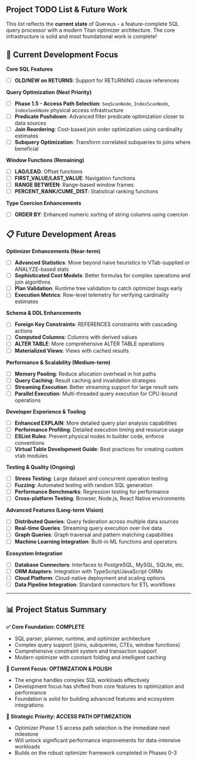 ## Project TODO List & Future Work

This list reflects the **current state** of Quereus - a feature-complete SQL query processor with a modern Titan optimizer architecture. The core infrastructure is solid and most foundational work is complete!

## 🔄 Current Development Focus

**Core SQL Features**
- [ ] **OLD/NEW on RETURNS**: Support for RETURNING clause references

**Query Optimization (Next Priority)**
- [ ] **Phase 1.5 - Access Path Selection**: `SeqScanNode`, `IndexScanNode`, `IndexSeekNode` physical access infrastructure
- [ ] **Predicate Pushdown**: Advanced filter predicate optimization closer to data sources
- [ ] **Join Reordering**: Cost-based join order optimization using cardinality estimates
- [ ] **Subquery Optimization**: Transform correlated subqueries to joins where beneficial

**Window Functions (Remaining)**
- [ ] **LAG/LEAD**: Offset functions
- [ ] **FIRST_VALUE/LAST_VALUE**: Navigation functions  
- [ ] **RANGE BETWEEN**: Range-based window frames
- [ ] **PERCENT_RANK/CUME_DIST**: Statistical ranking functions

**Type Coercion Enhancements**
- [ ] **ORDER BY**: Enhanced numeric sorting of string columns using coercion

## 📋 Future Development Areas

**Optimizer Enhancements (Near-term)**
- [ ] **Advanced Statistics**: Move beyond naive heuristics to VTab-supplied or ANALYZE-based stats
- [ ] **Sophisticated Cost Models**: Better formulas for complex operations and join algorithms  
- [ ] **Plan Validation**: Runtime tree validation to catch optimizer bugs early
- [ ] **Execution Metrics**: Row-level telemetry for verifying cardinality estimates

**Schema & DDL Enhancements**
- [ ] **Foreign Key Constraints**: REFERENCES constraints with cascading actions
- [ ] **Computed Columns**: Columns with derived values
- [ ] **ALTER TABLE**: More comprehensive ALTER TABLE operations
- [ ] **Materialized Views**: Views with cached results

**Performance & Scalability (Medium-term)**
- [ ] **Memory Pooling**: Reduce allocation overhead in hot paths
- [ ] **Query Caching**: Result caching and invalidation strategies
- [ ] **Streaming Execution**: Better streaming support for large result sets
- [ ] **Parallel Execution**: Multi-threaded query execution for CPU-bound operations

**Developer Experience & Tooling**
- [ ] **Enhanced EXPLAIN**: More detailed query plan analysis capabilities
- [ ] **Performance Profiling**: Detailed execution timing and resource usage
- [ ] **ESLint Rules**: Prevent physical nodes in builder code, enforce conventions
- [ ] **Virtual Table Development Guide**: Best practices for creating custom vtab modules

**Testing & Quality (Ongoing)**
- [ ] **Stress Testing**: Large dataset and concurrent operation testing
- [ ] **Fuzzing**: Automated testing with random SQL generation
- [ ] **Performance Benchmarks**: Regression testing for performance
- [ ] **Cross-platform Testing**: Browser, Node.js, React Native environments

**Advanced Features (Long-term Vision)**
- [ ] **Distributed Queries**: Query federation across multiple data sources
- [ ] **Real-time Queries**: Streaming query execution over live data
- [ ] **Graph Queries**: Graph traversal and pattern matching capabilities
- [ ] **Machine Learning Integration**: Built-in ML functions and operators

**Ecosystem Integration**
- [ ] **Database Connectors**: Interfaces to PostgreSQL, MySQL, SQLite, etc.
- [ ] **ORM Adapters**: Integration with TypeScript/JavaScript ORMs
- [ ] **Cloud Platform**: Cloud-native deployment and scaling options
- [ ] **Data Pipeline Integration**: Standard connectors for ETL workflows

---

## 📊 Project Status Summary

**✅ Core Foundation: COMPLETE**
- SQL parser, planner, runtime, and optimizer architecture
- Complex query support (joins, subqueries, CTEs, window functions)
- Comprehensive constraint system and transaction support
- Modern optimizer with constant folding and intelligent caching

**🔄 Current Focus: OPTIMIZATION & POLISH**  
- The engine handles complex SQL workloads effectively
- Development focus has shifted from core features to optimization and performance
- Foundation is solid for building advanced features and ecosystem integrations

**🎯 Strategic Priority: ACCESS PATH OPTIMIZATION**
- Optimizer Phase 1.5 access path selection is the immediate next milestone
- Will unlock significant performance improvements for data-intensive workloads
- Builds on the robust optimizer framework completed in Phases 0-3
